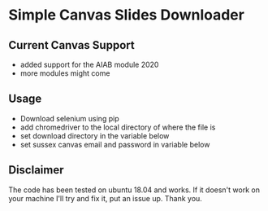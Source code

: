 # Simple Canvas Slides Downloader

## Current Canvas Support

* added support for the AIAB module 2020
* more modules might come

## Usage

* Download selenium using pip
* add chromedriver to the local directory of where the file is
* set download directory in the variable below
* set sussex canvas email and password in variable below

## Disclaimer

The code has been tested on ubuntu 18.04 and works. If it doesn't work on your machine I'll try and fix it, put an issue up.
Thank you.
